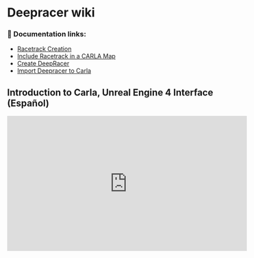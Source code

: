 # Deepracer wiki


### 📄 Documentation links:

- [Racetrack Creation](racetrackcreation.md)
- [Include Racetrack in a CARLA Map](includeracetrackcarla.md)
- [Create DeepRacer](createdeepracerinblender.md)
- [Import Deepracer to Carla](importdeepracercarla.md)


## Introduction to Carla, Unreal Engine 4 Interface (Español)

<iframe width="560" height="315" 
src="https://www.youtube.com/embed/Vuz5f-t5mV4" 
frameborder="0" allowfullscreen></iframe>

